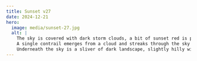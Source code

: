 ```yaml
---
title: Sunset v27
date: 2024-12-21
hero:
  image: media/sunset-27.jpg
  alt: |
    The sky is covered with dark storm clouds, a bit of sunset red is peaking through the clouds here and there.
    A single contrail emerges from a cloud and streaks through the sky almost like a big laser cannon that just fired.
    Underneath the sky is a sliver of dark landscape, slightly hilly with a few tree silhouettes at the horizon.
---
```

